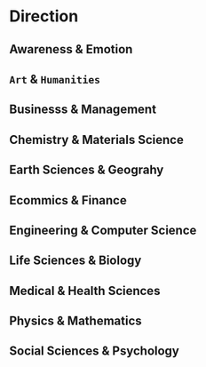 # Direction
## Awareness & Emotion

## `Art` & `Humanities`
## Businesss & Management
## Chemistry & Materials Science
## Earth Sciences & Geograhy
## Ecommics & Finance
## Engineering & Computer Science
## Life Sciences & Biology
## Medical & Health Sciences
## Physics & Mathematics 
## Social Sciences & Psychology